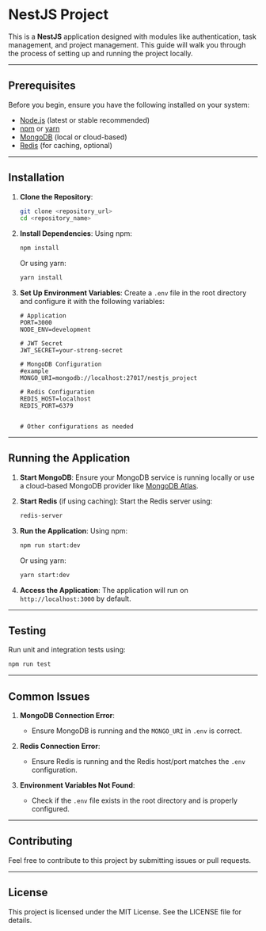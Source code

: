
# **NestJS Project**

This is a **NestJS** application designed with modules like authentication, task management, and project management. This guide will walk you through the process of setting up and running the project locally.

---

## **Prerequisites**

Before you begin, ensure you have the following installed on your system:

- [Node.js](https://nodejs.org/) (latest or stable recommended)
- [npm](https://www.npmjs.com/) or [yarn](https://yarnpkg.com/)
- [MongoDB](https://www.mongodb.com/) (local or cloud-based)
- [Redis](https://redis.io/) (for caching, optional)

---

## **Installation**

1. **Clone the Repository**:
   ```bash
   git clone <repository_url>
   cd <repository_name>
   ```

2. **Install Dependencies**:
   Using npm:
   ```bash
   npm install
   ```
   Or using yarn:
   ```bash
   yarn install
   ```

3. **Set Up Environment Variables**:
   Create a `.env` file in the root directory and configure it with the following variables:

   ```env
   # Application
   PORT=3000
   NODE_ENV=development

   # JWT Secret
   JWT_SECRET=your-strong-secret

   # MongoDB Configuration
   #example
   MONGO_URI=mongodb://localhost:27017/nestjs_project

   # Redis Configuration
   REDIS_HOST=localhost
   REDIS_PORT=6379
 

   # Other configurations as needed
   ```

---

## **Running the Application**

1. **Start MongoDB**:
   Ensure your MongoDB service is running locally or use a cloud-based MongoDB provider like [MongoDB Atlas](https://www.mongodb.com/cloud/atlas).

2. **Start Redis** (if using caching):
   Start the Redis server using:
   ```bash
   redis-server
   ```

3. **Run the Application**:
   Using npm:
   ```bash
   npm run start:dev
   ```
   Or using yarn:
   ```bash
   yarn start:dev
   ```

4. **Access the Application**:
   The application will run on `http://localhost:3000` by default.

---

## **Testing**

Run unit and integration tests using:
```bash
npm run test
```

---

## **Common Issues**

1. **MongoDB Connection Error**:
   - Ensure MongoDB is running and the `MONGO_URI` in `.env` is correct.

2. **Redis Connection Error**:
   - Ensure Redis is running and the Redis host/port matches the `.env` configuration.

3. **Environment Variables Not Found**:
   - Check if the `.env` file exists in the root directory and is properly configured.

---

## **Contributing**

Feel free to contribute to this project by submitting issues or pull requests.

---

## **License**

This project is licensed under the MIT License. See the LICENSE file for details.
